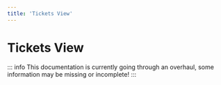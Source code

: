 ```yaml
---
title: 'Tickets View'
---
```


# Tickets View

::: info
This documentation is currently going through an overhaul, some information may be missing or incomplete!
:::
